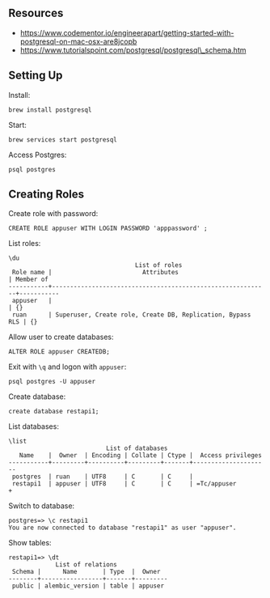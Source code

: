 Resources
---------

-   https://www.codementor.io/engineerapart/getting-started-with-postgresql-on-mac-osx-are8jcopb
-   https://www.tutorialspoint.com/postgresql/postgresql\_schema.htm

Setting Up
----------

Install:

    brew install postgresql

Start:

    brew services start postgresql

Access Postgres:

    psql postgres

Creating Roles
--------------

Create role with password:

    CREATE ROLE appuser WITH LOGIN PASSWORD 'apppassword' ;

List roles:

    \du
                                       List of roles
     Role name |                         Attributes                         | Member of
    -----------+------------------------------------------------------------+-----------
     appuser   |                                                            | {}
     ruan      | Superuser, Create role, Create DB, Replication, Bypass RLS | {}

Allow user to create databases:

    ALTER ROLE appuser CREATEDB;

Exit with `\q` and logon with `appuser`:

    psql postgres -U appuser

Create database:

    create database restapi1;

List databases:

    \list
                               List of databases
       Name    |  Owner  | Encoding | Collate | Ctype |  Access privileges
    -----------+---------+----------+---------+-------+---------------------
     postgres  | ruan    | UTF8     | C       | C     |
     restapi1  | appuser | UTF8     | C       | C     | =Tc/appuser        +

Switch to database:

    postgres=> \c restapi1
    You are now connected to database "restapi1" as user "appuser".

Show tables:

    restapi1=> \dt
                 List of relations
     Schema |      Name       | Type  |  Owner
    --------+-----------------+-------+---------
     public | alembic_version | table | appuser
